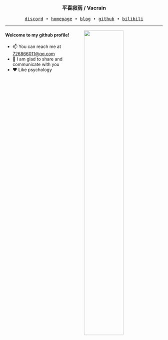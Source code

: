 

<h3 align="center"> 平喜寂雨 / Vacrain </h3>


<p align="center">
  <samp>
    <a href="https://discord.gg/wG7wGcgh6K">discord</a> ∙
    <a href="">homepage</a> ∙
    <a href="">blog</a> ∙
    <a href="https://github.com/vacrain">github</a> ∙ 
    <a href="https://space.bilibili.com/4788540">bilibili</a>
  </samp>
</p>


---

<img align="right" src="https://github-readme-stats.vercel.app/api?username=vacrain&show_icons=true&hide_border=true&theme=radical" width="50%">


#### Welcome to my github profile!
<!-- languages:start -->
<!-- prettier-ignore-start -->
<!-- markdownlint-disable -->
- 📫 You can reach me at [726866011@qq.com](mailto:726866011@qq.com)
- 🎨 I am glad to share and communicate with you
- ❤️ Like psychology
<!-- markdownlint-restore -->
<!-- prettier-ignore-end -->
<!-- languages:end -->


